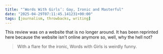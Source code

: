 ```yaml
---
title: "‘Words With Girls’: Gay, Ironic and Masterful"
date: "2025-04-29T07:11:45.141231+00:00"
tags: [journalism, throwbacks, writing]
---
```



This review was on a website that is no longer around. It has been reprinted here because the website isn't online anymore so, well, why the hell not?

> With a flare for the ironic, Words with Girls is weirdly funny.

